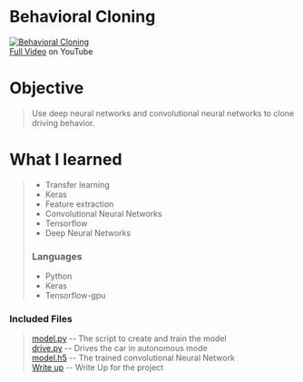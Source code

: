 # Behavioral Cloning
[![Behavioral Cloning]('writeup_images/BehavioralCloning.gif')](https://www.youtube.com/watch?v=BV4eNGAV8-E "Behavioral Cloning")  
[Full Video](https://www.youtube.com/watch?v=BV4eNGAV8-E) on YouTube
>
# Objective
> Use deep neural networks and convolutional neural networks to clone driving behavior.
>
# What I learned
> - Transfer learning
> - Keras
> - Feature extraction
> - Convolutional Neural Networks
> - Tensorflow
> - Deep Neural Networks
> 
> ### Languages
> * Python
> * Keras
> * Tensorflow-gpu

### Included Files
> [model.py](model.py) -- The script to create and train the model  
> [drive.py](drive.py) -- Drives the car in autonomous mode  
> [model.h5](model.h5) -- The trained convolutional Neural Network  
> [Write up](WriteUp.ipynb) -- Write Up for the project
